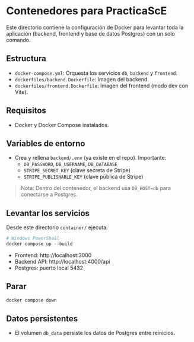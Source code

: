# Contenedores para PracticaScE

Este directorio contiene la configuración de Docker para levantar toda la aplicación (backend, frontend y base de datos Postgres) con un solo comando.

## Estructura
- `docker-compose.yml`: Orquesta los servicios `db`, `backend` y `frontend`.
- `dockerfiles/backend.Dockerfile`: Imagen del backend.
- `dockerfiles/frontend.Dockerfile`: Imagen del frontend (modo dev con Vite).

## Requisitos
- Docker y Docker Compose instalados.

## Variables de entorno
- Crea y rellena `backend/.env` (ya existe en el repo). Importante:
  - `DB_PASSWORD`, `DB_USERNAME`, `DB_DATABASE`
  - `STRIPE_SECRET_KEY` (clave secreta de Stripe)
  - `STRIPE_PUBLISHABLE_KEY` (clave pública de Stripe)

> Nota: Dentro del contenedor, el backend usa `DB_HOST=db` para conectarse a Postgres.

## Levantar los servicios

Desde este directorio `container/` ejecuta:

```powershell
# Windows PowerShell
docker compose up --build
```

- Frontend: http://localhost:3000
- Backend API: http://localhost:4000/api
- Postgres: puerto local 5432

## Parar
```powershell
docker compose down
```

## Datos persistentes
- El volumen `db_data` persiste los datos de Postgres entre reinicios.
